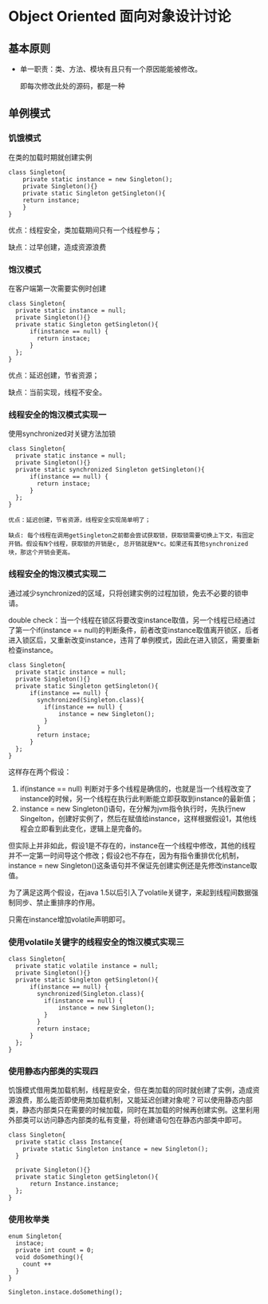 # Object Oriented 面向对象设计讨论
## 基本原则

 * 单一职责：类、方法、模块有且只有一个原因能能被修改。
   
   即每次修改此处的源码，都是一种



## 单例模式

### 饥饿模式

在类的加载时期就创建实例

  	class Singleton{
    	private static instance = new Singleton();
    	private Singleton(){}
    	private static Singleton getSingleton(){
      	return instance;
    	}
  	}

优点：线程安全，类加载期间只有一个线程参与；

缺点：过早创建，造成资源浪费

### 饱汉模式

在客户端第一次需要实例时创建


    class Singleton{
      private static instance = null;
      private Singleton(){}
      private static Singleton getSingleton(){
          if(instance == null) {
            return instace;
          }
      };
    }

  优点：延迟创建，节省资源；

  缺点：当前实现，线程不安全。

### 线程安全的饱汉模式实现一

使用synchronized对关键方法加锁

    class Singleton{
      private static instance = null;
      private Singleton(){}
      private static synchronized Singleton getSingleton(){
          if(instance == null) {
            return instace;
          }
      };
    }

    优点：延迟创建，节省资源，线程安全实现简单明了；

    缺点: 每个线程在调用getSingleton之前都会尝试获取锁，获取锁需要切换上下文，有固定开销。假设有N个线程，获取锁的开销是c, 总开销就是N*c。如果还有其他synchronized块，那这个开销会更高。

### 线程安全的饱汉模式实现二

  通过减少synchronized的区域，只将创建实例的过程加锁，免去不必要的锁申请。
  
  double check：当一个线程在锁区将要改变instance取值，另一个线程已经通过了第一个if(instance == null)的判断条件，前者改变instance取值离开锁区，后者进入锁区后，又重新改变instance，违背了单例模式，因此在进入锁区，需要重新检查instance。

    class Singleton{
      private static instance = null;
      private Singleton(){}
      private static Singleton getSingleton(){
          if(instance == null) {
            synchronized(Singleton.class){
              if(instance == null) {
                  instance = new Singleton();
              }
            }
            return instace;
          }
      };
    }

  这样存在两个假设：

  1. if(instance == null) 判断对于多个线程是确信的，也就是当一个线程改变了instance的时候，另一个线程在执行此判断能立即获取到instance的最新值；
  2. instance = new Singleton()语句，在分解为jvm指令执行时，先执行new Singelton，创建好实例了，然后在赋值给instance，这样根据假设1，其他线程会立即看到此变化，逻辑上是完备的。

  但实际上并非如此，假设1是不存在的，instance在一个线程中修改，其他的线程并不一定第一时间导这个修改；假设2也不存在，因为有指令重排优化机制，instance = new Singleton()这条语句并不保证先创建实例还是先修改instance取值。

  为了满足这两个假设，在java 1.5以后引入了volatile关键字，来起到线程间数据强制同步、禁止重排序的作用。

  只需在instance增加volatile声明即可。

### 使用volatile关键字的线程安全的饱汉模式实现三 
  
    class Singleton{
      private static volatile instance = null;
      private Singleton(){}
      private static Singleton getSingleton(){
          if(instance == null) {
            synchronized(Singleton.class){
              if(instance == null) {
                  instance = new Singleton();
              }
            }
            return instace;
          }
      };
    }

### 使用静态内部类的实现四

饥饿模式借用类加载机制，线程是安全，但在类加载的同时就创建了实例，造成资源浪费，那么能否即使用类加载机制，又能延迟创建对象呢？可以使用静态内部类，静态内部类只在需要的时候加载，同时在其加载的时候再创建实例。这里利用外部类可以访问静态内部类的私有变量，将创建语句包在静态内部类中即可。

    class Singleton{
      private static class Instance{
        private static Singleton instance = new Singleton();
      }
    
      private Singleton(){}
      private static Singleton getSingleton(){
          return Instance.instance;
      };
    }


### 使用枚举类

    enum Singleton{
      instace;
      private int count = 0;
      void doSomething(){
        count ++
      }
    }

    Singleton.instace.doSomething();
